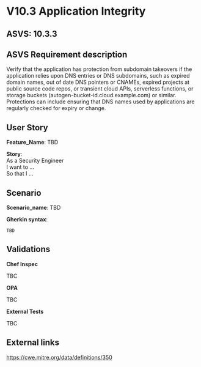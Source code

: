 # V10.3 Application Integrity

## ASVS: 10.3.3

## ASVS Requirement description

Verify that the application has protection from subdomain takeovers if the
application relies upon DNS entries or DNS subdomains, such as expired
domain names, out of date DNS pointers or CNAMEs, expired projects at
public source code repos, or transient cloud APIs, serverless functions, or
storage buckets (autogen-bucket-id.cloud.example.com) or similar.
Protections can include ensuring that DNS names used by applications are
regularly checked for expiry or change.

## User Story

**Feature_Name**: TBD

**Story**:\
As a Security Engineer\
I want to ...\
So that I ...

## Scenario

**Scenario_name**: TBD

**Gherkin syntax**:

```gherkin
TBD
```

## Validations

**Chef Inspec**

TBC

**OPA**

TBC

**External Tests**

TBC

## External links

<https://cwe.mitre.org/data/definitions/350>
